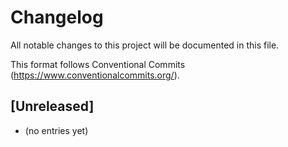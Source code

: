 # Changelog

All notable changes to this project will be documented in this file.

This format follows Conventional Commits (https://www.conventionalcommits.org/).

## [Unreleased]
- (no entries yet)
